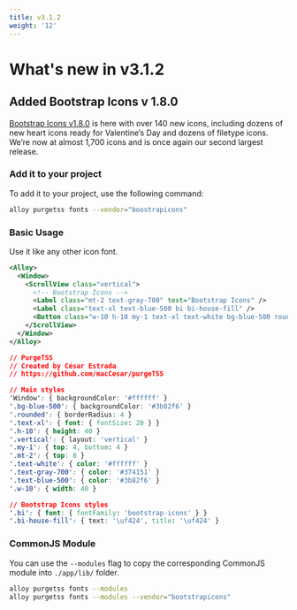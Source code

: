 ```yaml
---
title: v3.1.2
weight: '12'
---
```


# What's new in v3.1.2

## Added Bootstrap Icons v 1.8.0

[Bootstrap Icons v1.8.0](https://blog.getbootstrap.com/2022/01/31/bootstrap-icons-1-8-0/?fbclid=IwAR1AOTtXafyXVAENckR-rbmkLAdG6KetGeBmIGjW_-is9WTXgWaybVS85YY) is here with over 140 new icons, including dozens of new heart icons ready for Valentine’s Day and dozens of filetype icons. We’re now at almost 1,700 icons and is once again our second largest release.

### Add it to your project
To add it to your project, use the following command:

```bash
alloy purgetss fonts --vendor="boostrapicons"
```

### Basic Usage
Use it like any other icon font.

```xml
<Alloy>
  <Window>
    <ScrollView class="vertical">
      <!-- Bootstrap Icons -->
      <Label class="mt-2 text-gray-700" text="Bootstrap Icons" />
      <Label class="text-xl text-blue-500 bi bi-house-fill" />
      <Button class="w-10 h-10 my-1 text-xl text-white bg-blue-500 rounded bi bi-house-fill" />
    </ScrollView>
  </Window>
</Alloy>
```

```css
// PurgeTSS
// Created by César Estrada
// https://github.com/macCesar/purgeTSS

// Main styles
'Window': { backgroundColor: '#ffffff' }
'.bg-blue-500': { backgroundColor: '#3b82f6' }
'.rounded': { borderRadius: 4 }
'.text-xl': { font: { fontSize: 20 } }
'.h-10': { height: 40 }
'.vertical': { layout: 'vertical' }
'.my-1': { top: 4, bottom: 4 }
'.mt-2': { top: 8 }
'.text-white': { color: '#ffffff' }
'.text-gray-700': { color: '#374151' }
'.text-blue-500': { color: '#3b82f6' }
'.w-10': { width: 40 }

// Bootstrap Icons styles
'.bi': { font: { fontFamily: 'bootstrap-icons' } }
'.bi-house-fill': { text: '\uf424', title: '\uf424' }
```

### CommonJS Module
You can use the `--modules` flag to copy the corresponding CommonJS module into `./app/lib/` folder.

```bash
alloy purgetss fonts --modules
alloy purgetss fonts --modules --vendor="bootstrapicons"
```

